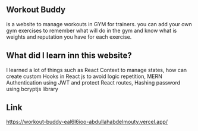 ## Workout Buddy 
is a website to manage workouts in GYM for trainers.
you can add your own gym exercises to remember what will do in the gym and know what is weights and reputation you have for each exercise.
## What did I learn inn this website?
I learned a lot of things such as React Context to manage states, how can create custom Hooks in React js to avoid logic repetition, MERN Authentication using JWT and protect React routes, Hashing password using bcryptjs library
## Link
https://workout-buddy-eal6l6ioo-abdullahabdelmouty.vercel.app/
